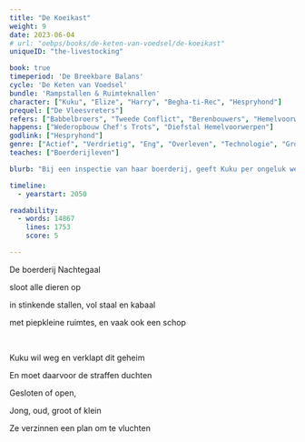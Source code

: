 ```yaml
---
title: "De Koeikast"
weight: 9
date: 2023-06-04
# url: "oebps/books/de-keten-van-voedsel/de-koeikast"
uniqueID: "the-livestocking"

book: true
timeperiod: 'De Breekbare Balans'
cycle: 'De Keten van Voedsel'
bundle: 'Rampstallen & Ruimteknallen'
character: ["Kuku", "Elize", "Harry", "Begha-ti-Rec", "Hespryhond"]
prequel: ["De Vleesvreters"]
refers: ["Babbelbroers", "Tweede Conflict", "Berenbouwers", "Hemelvoorwerpen", "Chef", "Voorspellingen van Guds", "Steen van Zekerstof", "Windvlaagvleugel", "Soliduri"]
happens: ["Wederopbouw Chef's Trots", "Diefstal Hemelvoorwerpen"]
godlink: ["Hespryhond"]
genre: ["Actief", "Verdrietig", "Eng", "Overleven", "Technologie", "Groeien", "Tussendoortje"]
teaches: ["Boerderijleven"]

blurb: "Bij een inspectie van haar boerderij, geeft Kuku per ongeluk weg dat ze slecht worden behandeld. De boer krijgt twee weken om de boerderij op orde te krijgen, terwijl hij zint op wraak."

timeline:
  - yearstart: 2050

readability:
  - words: 14867
    lines: 1753
    score: 5

---
```


De boerderij Nachtegaal 

sloot alle dieren op

in stinkende stallen, vol staal en kabaal

met piepkleine ruimtes, en vaak ook een schop

&nbsp;

Kuku wil weg en verklapt dit geheim

En moet daarvoor de straffen duchten

Gesloten of open, 

Jong, oud, groot of klein

Ze verzinnen een plan om te vluchten


